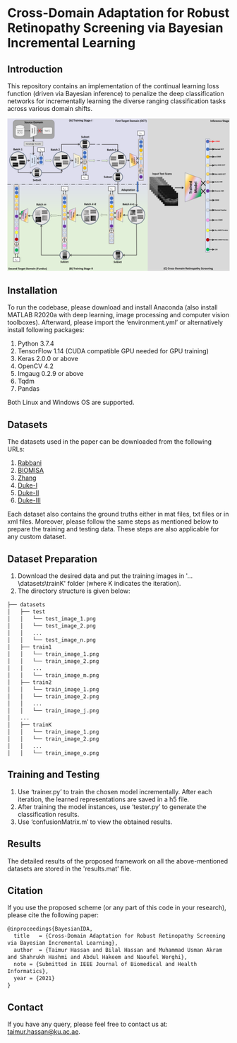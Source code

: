 # Cross-Domain Adaptation for Robust Retinopathy Screening via Bayesian Incremental Learning

## Introduction
This repository contains an implementation of the continual learning loss function (driven via Bayesian inference) to penalize the deep classification networks for incrementally learning the diverse ranging classification tasks across various domain shifts.

![CL](/images/BD2.png)

## Installation
To run the codebase, please download and install Anaconda (also install MATLAB R2020a with deep learning, image processing and computer vision toolboxes). Afterward, please import the ‘environment.yml’ or alternatively install following packages: 
1. Python 3.7.4 
2. TensorFlow 1.14 (CUDA compatible GPU needed for GPU training) 
3. Keras 2.0.0 or above 
4. OpenCV 4.2 
5. Imgaug 0.2.9 or above 
6. Tqdm 
7. Pandas

Both Linux and Windows OS are supported.

## Datasets
The datasets used in the paper can be downloaded from the following URLs: 

1. [Rabbani](https://sites.google.com/site/hosseinrabbanikhorasgani/datasets-1)
2. [BIOMISA](http://biomisa.org/index.php/downloads/)
3. [Zhang](https://data.mendeley.com/datasets/rscbjbr9sj/3)
4. [Duke-I](http://people.duke.edu/~sf59/RPEDC_Ophth_2013_dataset.htm)
5. [Duke-II](http://people.duke.edu/~sf59/Chiu_BOE_2014_dataset.htm)
6. [Duke-III](http://people.duke.edu/~sf59/Srinivasan_BOE_2014_dataset.htm)

Each dataset also contains the ground truths either in mat files, txt files or in xml files. Moreover, please follow the same steps as mentioned below to prepare the training and testing data. These steps are also applicable for any custom dataset.

## Dataset Preparation

1. Download the desired data and put the training images in '…\datasets\trainK' folder (where K indicates the iteration).
2. The directory structure is given below:
```
├── datasets
│   ├── test
│   │   └── test_image_1.png
│   │   └── test_image_2.png
│   │   ...
│   │   └── test_image_n.png
│   ├── train1
│   │   └── train_image_1.png
│   │   └── train_image_2.png
│   │   ...
│   │   └── train_image_m.png
│   ├── train2
│   │   └── train_image_1.png
│   │   └── train_image_2.png
│   │   ...
│   │   └── train_image_j.png
│   ...
│   ├── trainK
│   │   └── train_image_1.png
│   │   └── train_image_2.png
│   │   ...
│   │   └── train_image_o.png
```

## Training and Testing
1. Use ‘trainer.py’ to train the chosen model incrementally. After each iteration, the learned representations are saved in a h5 file.
2. After training the model instances, use ‘tester.py’ to generate the classification results.
3. Use ‘confusionMatrix.m’ to view the obtained results. 

## Results
The detailed results of the proposed framework on all the above-mentioned datasets are stored in the 'results.mat' file. 

## Citation
If you use the proposed scheme (or any part of this code in your research), please cite the following paper:

```
@inproceedings{BayesianIDA,
  title   = {Cross-Domain Adaptation for Robust Retinopathy Screening via Bayesian Incremental Learning},
  author  = {Taimur Hassan and Bilal Hassan and Muhammad Usman Akram and Shahrukh Hashmi and Abdul Hakeem and Naoufel Werghi},
  note = {Submitted in IEEE Journal of Biomedical and Health Informatics},
  year = {2021}
}
```

## Contact
If you have any query, please feel free to contact us at: taimur.hassan@ku.ac.ae.
